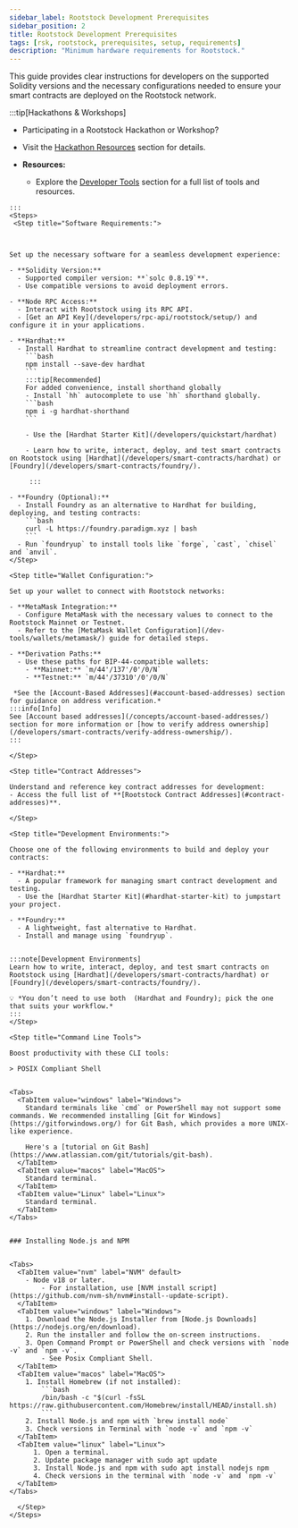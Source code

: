 ```yaml
---
sidebar_label: Rootstock Development Prerequisites
sidebar_position: 2
title: Rootstock Development Prerequisites
tags: [rsk, rootstock, prerequisites, setup, requirements]
description: "Minimum hardware requirements for Rootstock."
---
```


This guide provides clear instructions for developers on the supported Solidity versions and the necessary configurations needed to ensure your smart contracts are deployed on the Rootstock network.

:::tip[Hackathons & Workshops]

- Participating in a Rootstock Hackathon or Workshop?
- Visit the [Hackathon Resources](/resources/hackathon/)  section for details.

- **Resources:**
  - Explore the [Developer Tools](/dev-tools/) section for a full list of tools and resources.

````mdx-code-block
:::
<Steps>
 <Step title="Software Requirements:">



Set up the necessary software for a seamless development experience:

- **Solidity Version:**
  - Supported compiler version: **`solc 0.8.19`**.
  - Use compatible versions to avoid deployment errors.

- **Node RPC Access:**
  - Interact with Rootstock using its RPC API.
  - [Get an API Key](/developers/rpc-api/rootstock/setup/) and configure it in your applications.

- **Hardhat:**
  - Install Hardhat to streamline contract development and testing:
    ```bash
    npm install --save-dev hardhat
    ```
    :::tip[Recommended]
    For added convenience, install shorthand globally
    - Install `hh` autocomplete to use `hh` shorthand globally.
    ```bash
    npm i -g hardhat-shorthand
    ```

    - Use the [Hardhat Starter Kit](/developers/quickstart/hardhat)

    - Learn how to write, interact, deploy, and test smart contracts on Rootstock using [Hardhat](/developers/smart-contracts/hardhat) or [Foundry](/developers/smart-contracts/foundry/).

     :::

- **Foundry (Optional):**
  - Install Foundry as an alternative to Hardhat for building, deploying, and testing contracts:
    ```bash
    curl -L https://foundry.paradigm.xyz | bash
    ```
  - Run `foundryup` to install tools like `forge`, `cast`, `chisel` and `anvil`.
</Step>

<Step title="Wallet Configuration:">

Set up your wallet to connect with Rootstock networks:

- **MetaMask Integration:**
  - Configure MetaMask with the necessary values to connect to the Rootstock Mainnet or Testnet.
  - Refer to the [MetaMask Wallet Configuration](/dev-tools/wallets/metamask/) guide for detailed steps.

- **Derivation Paths:**
  - Use these paths for BIP-44-compatible wallets:
    - **Mainnet:** `m/44'/137'/0'/0/N`
    - **Testnet:** `m/44'/37310'/0'/0/N`

 *See the [Account-Based Addresses](#account-based-addresses) section for guidance on address verification.*
:::info[Info]
See [Account based addresses](/concepts/account-based-addresses/) section for more information or [how to verify address ownership](/developers/smart-contracts/verify-address-ownership/).
:::

</Step>

<Step title="Contract Addresses">

Understand and reference key contract addresses for development:
- Access the full list of **[Rootstock Contract Addresses](#contract-addresses)**.

</Step>

<Step title="Development Environments:">

Choose one of the following environments to build and deploy your contracts:

- **Hardhat:**
  - A popular framework for managing smart contract development and testing.
  - Use the [Hardhat Starter Kit](#hardhat-starter-kit) to jumpstart your project.

- **Foundry:**
  - A lightweight, fast alternative to Hardhat.
  - Install and manage using `foundryup`.


:::note[Development Environments]
Learn how to write, interact, deploy, and test smart contracts on Rootstock using [Hardhat](/developers/smart-contracts/hardhat) or [Foundry](/developers/smart-contracts/foundry/).

💡 *You don’t need to use both  (Hardhat and Foundry); pick the one that suits your workflow.*
:::
</Step>

<Step title="Command Line Tools">

Boost productivity with these CLI tools:

> POSIX Compliant Shell


<Tabs>
  <TabItem value="windows" label="Windows">
    Standard terminals like `cmd` or PowerShell may not support some commands. We recommended installing [Git for Windows](https://gitforwindows.org/) for Git Bash, which provides a more UNIX-like experience.

    Here's a [tutorial on Git Bash](https://www.atlassian.com/git/tutorials/git-bash).
  </TabItem>
  <TabItem value="macos" label="MacOS">
    Standard terminal.
  </TabItem>
  <TabItem value="Linux" label="Linux">
    Standard terminal.
  </TabItem>
</Tabs>


### Installing Node.js and NPM


<Tabs>
  <TabItem value="nvm" label="NVM" default>
    - Node v18 or later.
        - For installation, use [NVM install script](https://github.com/nvm-sh/nvm#install--update-script).
  </TabItem>
  <TabItem value="windows" label="Windows">
    1. Download the Node.js Installer from [Node.js Downloads](https://nodejs.org/en/download).
    2. Run the installer and follow the on-screen instructions.
    3. Open Command Prompt or PowerShell and check versions with `node -v` and `npm -v`.
        - See Posix Compliant Shell.
  </TabItem>
  <TabItem value="macos" label="MacOS">
    1. Install Homebrew (if not installed):
        ```bash
        /bin/bash -c "$(curl -fsSL https://raw.githubusercontent.com/Homebrew/install/HEAD/install.sh)
        ```
    2. Install Node.js and npm with `brew install node`
    3. Check versions in Terminal with `node -v` and `npm -v`
  </TabItem>
  <TabItem value="linux" label="Linux">
      1. Open a terminal.
      2. Update package manager with sudo apt update
      3. Install Node.js and npm with sudo apt install nodejs npm
      4. Check versions in the terminal with `node -v` and `npm -v`
  </TabItem>
</Tabs>

  </Step>
</Steps>
````
